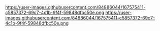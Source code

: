 https://user-images.githubusercontent.com/84886044/167575411-c5857372-69c7-4c1b-9f4f-59848dfbc50e.png
https://user-images.githubusercontent.com/84886044/167575411-c5857372-69c7-4c1b-9f4f-59848dfbc50e.png
